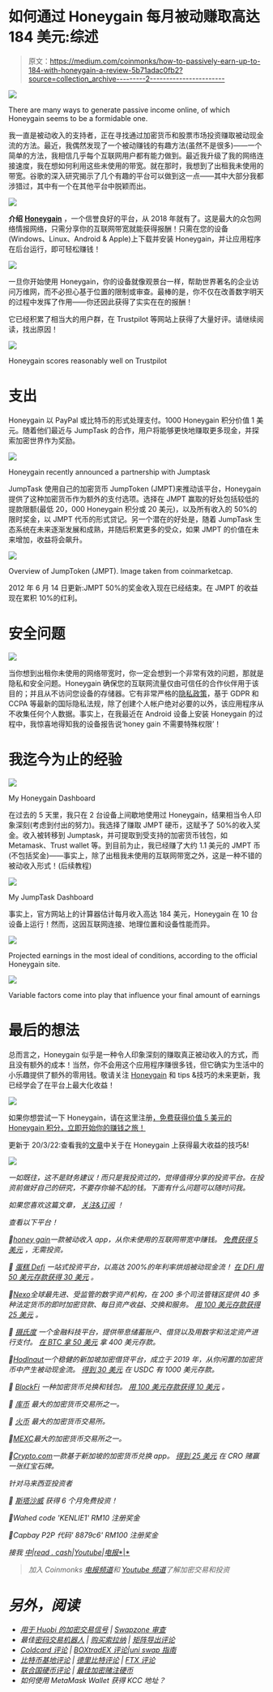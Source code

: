 # 如何通过 Honeygain 每月被动赚取高达 184 美元:综述

> 原文：<https://medium.com/coinmonks/how-to-passively-earn-up-to-184-with-honeygain-a-review-5b71adac0fb2?source=collection_archive---------2----------------------->

![](img/0a13e6414bf8f9f993e66c78f2d734f4.png)

There are many ways to generate passive income online, of which Honeygain seems to be a formidable one.

我一直是被动收入的支持者，正在寻找通过加密货币和股票市场投资赚取被动现金流的方法。最近，我偶然发现了一个被动赚钱的有趣方法(虽然不是很多)——一个简单的方法，我相信几乎每个互联网用户都有能力做到。最近我升级了我的网络连接速度，我在想如何利用这些未使用的带宽。就在那时，我想到了出租我未使用的带宽。谷歌的深入研究揭示了几个有趣的平台可以做到这一点——其中大部分我都涉猎过，其中有一个在其他平台中脱颖而出。

![](img/d4084752f1a4eb9c4caa0167998b3617.png)

**介绍** [**Honeygain**](https://r.honeygain.me/CYBER577DD) ，一个信誉良好的平台，从 2018 年就有了。这是最大的众包网络情报网络，只需分享你的互联网带宽就能获得报酬！只需在您的设备(Windows、Linux、Android & Apple)上下载并安装 Honeygain，并让应用程序在后台运行，即可轻松赚钱！

![](img/5e683a1c32648f6a206793a340e8981b.png)

一旦你开始使用 Honeygain，你的设备就像观景台一样，帮助世界著名的企业访问万维网，而不必担心基于位置的限制或审查。最棒的是，你不仅在改善数字明天的过程中发挥了作用——你还因此获得了实实在在的报酬！

它已经积累了相当大的用户群，在 Trustpilot 等网站上获得了大量好评。请继续阅读，找出原因！

![](img/3b410dbb6bdc1572b9171f8e8d7afe2e.png)

Honeygain scores reasonably well on Trustpilot

# 支出

Honeygain 以 PayPal 或比特币的形式处理支付。1000 Honeygain 积分价值 1 美元。随着他们最近与 JumpTask 的合作，用户将能够更快地赚取更多现金，并探索加密世界作为奖励。

![](img/21a1e2d22cbfcd15c41925b238f12c69.png)

Honeygain recently announced a partnership with Jumptask

JumpTask 使用自己的加密货币 JumpToken (JMPT)来推动该平台，Honeygain 提供了这种加密货币作为额外的支付选项。选择在 JMPT 赢取的好处包括较低的提款限额(最低 20，000 Honeygain 积分或 20 美元)，以及所有收入的 50%的限时奖金，以 JMPT 代币的形式贷记。另一个潜在的好处是，随着 JumpTask 生态系统在未来逐渐发展和成熟，并随后积累更多的受众，如果 JMPT 的价值在未来增加，收益将会飙升。

![](img/2b0a822c279cd53aeba1125448f5fd00.png)

Overview of JumpToken (JMPT). Image taken from coinmarketcap.

2012 年 6 月 14 日更新:JMPT 50%的奖金收入现在已经结束。在 JMPT 的收益现在累积 10%的红利。

# 安全问题

![](img/e57b0e556c3e459d846e07e724f7c510.png)

当你想到出租你未使用的网络带宽时，你一定会想到一个非常有效的问题，那就是隐私和安全问题。Honeygain 确保您的互联网流量仅由可信任的合作伙伴用于该目的；并且从不访问您设备的存储器。它有非常严格的[隐私政策](https://www.honeygain.com/privacy-policy/)，基于 GDPR 和 CCPA 等最新的国际隐私法规，除了创建个人帐户绝对必要的以外，该应用程序从不收集任何个人数据。事实上，在我最近在 Android 设备上安装 Honeygain 的过程中，我惊喜地得知我的设备报告说‘honey gain 不需要特殊权限’！

# 我迄今为止的经验

![](img/43d812fda67e03708c658c0c2f895099.png)

My Honeygain Dashboard

在过去的 5 天里，我只在 2 台设备上间歇地使用过 Honeygain，结果相当令人印象深刻(考虑到付出的努力)。我选择了赚取 JMPT 硬币，这赋予了 50%的收入奖金。收入被转移到 Jumptask，并可提取到受支持的加密货币钱包，如 Metamask、Trust wallet 等。到目前为止，我已经赚了大约 1.1 美元的 JMPT 币(不包括奖金)——事实上，除了出租我未使用的互联网带宽之外，这是一种不错的被动收入形式！(后续教程)

![](img/73c84d20f3c90b642d7bc71f704c9127.png)

My JumpTask Dashboard

事实上，官方网站上的计算器估计每月收入高达 184 美元，Honeygain 在 10 台设备上运行！然而，这因互联网连接、地理位置和设备性能而异。

![](img/03ca62b1d7d197b99364d36da4d08cc6.png)

Projected earnings in the most ideal of conditions, according to the official Honeygain site.

![](img/21cda685985b5ef9ed612a0b0ac8674b.png)

Variable factors come into play that influence your final amount of earnings

# 最后的想法

总而言之，Honeygain 似乎是一种令人印象深刻的赚取真正被动收入的方式，而且没有额外的成本！当然，你不会用这个应用程序赚很多钱，但它确实为生活中的小乐趣提供了额外的零用钱。敬请关注 [Honeygain](https://r.honeygain.me/CYBER577DD) 和 tips &技巧的未来更新，我已经学会了在平台上最大化收益！

![](img/6bc2211c45afcdd94636c155379f6e41.png)

如果你想尝试一下 Honeygain，请在这里注册[，免费获得价值 5 美元的 Honeygain 积分，立即开始你的赚钱之旅！](https://r.honeygain.me/CYBER577DD)

更新于 20/3/22:查看我的[文章](https://cybery.medium.com/tips-to-maximize-earnings-on-honeygain-an-effortless-passive-income-app-15f9793bb423)中关于在 Honeygain 上获得最大收益的技巧&!

![](img/fc1fde0aeb814e6202f2cf38f415a7b9.png)

*一如既往，这不是财务建议！而只是我投资过的，觉得值得分享的投资平台。在投资前做好自己的研究，不要存你输不起的钱。下面有什么问题可以随时问我。*

*如果您喜欢这篇文章，* [*关注&订阅*](/@cybery) *！*

*查看以下平台！*

*🎁*[*honey gain*](https://r.honeygain.me/CYBER577DD)*一款被动收入 app，从你未使用的互联网带宽中赚钱。* [*免费获得 5 美元*](https://r.honeygain.me/CYBER577DD) *，无需投资。*

*🎁* [*蛋糕 Defi*](https://cakedefi.com/?ref=677920) *一站式投资平台，以高达 200%的年利率烘焙被动现金流！* [*在 DFI 用 50 美元存款获得 30 美元*](https://cakedefi.com/?ref=677920) *。*

*🎁*[*Nexo*](https://nexo.io/ref/hce5cfdt5o?src=web-link)*全球最先进、受监管的数字资产机构，在 200 多个司法管辖区提供 40 多种法定货币的即时加密贷款、每日资产收益、交换和服务。* [*用 100 美元存款获得 25 美元*](https://nexo.io/ref/hce5cfdt5o?src=web-link) *。*

*🎁* [*摄氏度*](https://celsiusnetwork.app.link/174094633e) *一个金融科技平台，提供带息储蓄账户、借贷以及用数字和法定资产进行支付。* [*在 BTC 拿 50 美元*](https://celsiusnetwork.app.link/174094633e) *拿 400 美元存款。*

*🎁*[*Hodlnaut*](https://www.hodlnaut.com/join/RTbHxuJMX)*一个稳健的新加坡加密借贷平台，成立于 2019 年，从你闲置的加密货币中产生被动现金流。* [*得到 30 美元*](https://www.hodlnaut.com/join/RTbHxuJMX) *在 USDC 有 1000 美元存款。*

*🎁* [*BlockFi*](https://blockfi.com/?ref=a16e37fd) *一种加密货币兑换和钱包。* [*用 100 美元存款获得 10 美元*](https://blockfi.com/?ref=a16e37fd) *。*

*🎁* [*库币*](https://www.kucoin.com/land/register/r/rJH29LZ) *最大的加密货币交易所之一。*

*🎁* [*火币*](https://www.huobi.com/en-us/topic/double-invite/register/?invite_code=5t5jb) *最大的加密货币交易所。*

*🎁*[*MEXC*](https://m.mexc.com/auth/signup?inviteCode=1NAJC)*最大的加密货币交易所之一。*

*🎁*[*Crypto.com*](https://read.cash/@TraderFX/10-tips-to-maximize-earnings-on-honeygain-an-effortless-free-passive-income-app-68535728#bad-link)*一款基于新加坡的加密货币兑换 app。* [*得到 25 美元*](https://crypto.com/app/fcbsjmf5pb) *在 CRO 赌赢一张红宝石牌。*

*针对马来西亚投资者*

*🎁* [*斯塔沙威*](https://www.stashaway.my/referrals/kenleel9jx) *获得 6 个月免费投资！*

*🎁Wahed code 'KENLIE1' RM10 注册奖金*

*🎁Capbay P2P 代码' 8879c6' RM100 注册奖金*

*接我* [*中*](https://cybery.medium.com/)*|*[*read . cash*](https://read.cash/r/TraderFX)*|*[*Youtube*](https://www.youtube.com/c/SmartInvestingChannel)*|*[*电报**|*](https://t.me/kkkk289)[](https://twitter.com/cybertraderfx)

> *加入 Coinmonks [电报频道](https://t.me/coincodecap)和 [Youtube 频道](https://www.youtube.com/c/coinmonks/videos)了解加密交易和投资*

# *另外，阅读*

*   *[用于 Huobi 的加密交易信号](https://coincodecap.com/huobi-crypto-trading-signals) | [Swapzone 审查](/coinmonks/swapzone-review-crypto-exchange-data-aggregator-e0ad78e55ed7)*
*   *最佳[密码交易机器人](https://coincodecap.com/best-crypto-trading-bots) | [购买索拉纳](https://coincodecap.com/buy-solana) | [矩阵导出评论](https://coincodecap.com/matrixport-review)*
*   *[Coldcard 评论](https://coincodecap.com/coldcard-review) | [BOXtradEX 评论](https://coincodecap.com/boxtradex-review)|[uni swap 指南](https://coincodecap.com/uniswap)*
*   *[比特币基地评论](/coinmonks/coinbase-review-6ef4e0f56064) | [德里比特评论](/coinmonks/deribit-review-options-fees-apis-and-testnet-2ca16c4bbdb2) | [FTX 评论](/coinmonks/ftx-crypto-exchange-review-53664ac1198f)*
*   *[联合国硬币评论](https://coincodecap.com/unocoin-review) | [最佳加密赌注硬币](https://coincodecap.com/best-crypto-staking-coins)*
*   *如何使用 MetaMask Wallet 获得 KCC 地址？*